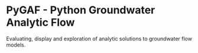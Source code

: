 # PyGAF - Python Groundwater Analytic Flow

Evaluating, display and exploration of analytic solutions to groundwater flow models.
